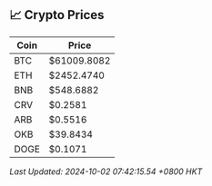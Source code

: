## 📈 Crypto Prices

| Coin | Price |
| ---- | ----- |
| BTC | $61009.8082 |
| ETH | $2452.4740 |
| BNB | $548.6882 |
| CRV | $0.2581 |
| ARB | $0.5516 |
| OKB | $39.8434 |
| DOGE | $0.1071 |

_Last Updated: 2024-10-02 07:42:15.54 +0800 HKT_